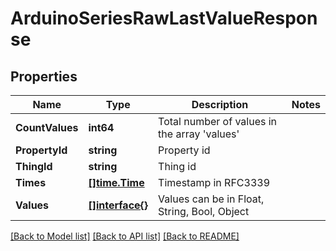 # ArduinoSeriesRawLastValueResponse

## Properties

Name | Type | Description | Notes
------------ | ------------- | ------------- | -------------
**CountValues** | **int64** | Total number of values in the array &#39;values&#39; | 
**PropertyId** | **string** | Property id | 
**ThingId** | **string** | Thing id | 
**Times** | [**[]time.Time**](time.Time.md) | Timestamp in RFC3339 | 
**Values** | [**[]interface{}**](interface{}.md) | Values can be in Float, String, Bool, Object | 

[[Back to Model list]](../README.md#documentation-for-models) [[Back to API list]](../README.md#documentation-for-api-endpoints) [[Back to README]](../README.md)


